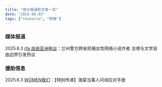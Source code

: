 ```yaml
---
title: "相关报道和文章一览" 
date: "2025-06-03"
tags: ["resource", "转载"] 
---
```


### 媒体报道

2025.6.3
[rfa 自由亚洲电台](https://www.rfa.org/mandarin/shehui/2025/06/03/china-gay-literature-writer-literature/)：兰州警方跨省抓捕女性网络小说作者 法律与文学自由边界引发热议

### 援助信息

2025.6.3
[WOMEN我们](https://freewriters-haitang.github.io/posts/000040-women/)：【特别传递】海棠当事人问询应对手册
